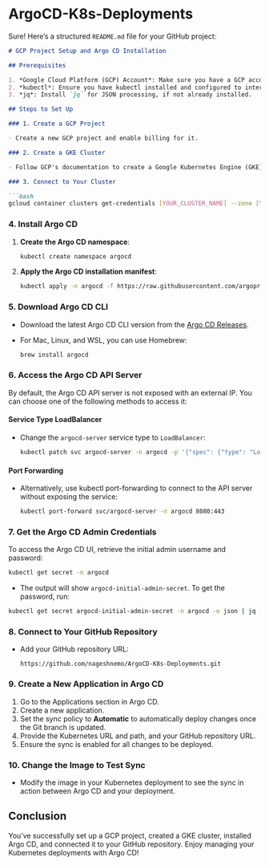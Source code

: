 # ArgoCD-K8s-Deployments

Sure! Here’s a structured `README.md` file for your GitHub project:

```markdown
# GCP Project Setup and Argo CD Installation

## Prerequisites

1. *Google Cloud Platform (GCP) Account*: Make sure you have a GCP account.
2. *kubectl*: Ensure you have kubectl installed and configured to interact with your GKE cluster.
3. *jq*: Install `jq` for JSON processing, if not already installed.

## Steps to Set Up

### 1. Create a GCP Project

- Create a new GCP project and enable billing for it.

### 2. Create a GKE Cluster

- Follow GCP's documentation to create a Google Kubernetes Engine (GKE) cluster within your project.

### 3. Connect to Your Cluster

```bash
gcloud container clusters get-credentials [YOUR_CLUSTER_NAME] --zone [YOUR_ZONE] --project [YOUR_PROJECT_ID]
```

### 4. Install Argo CD

1. **Create the Argo CD namespace**:

    ```bash
    kubectl create namespace argocd
    ```

2. **Apply the Argo CD installation manifest**:

    ```bash
    kubectl apply -n argocd -f https://raw.githubusercontent.com/argoproj/argo-cd/stable/manifests/install.yaml
    ```

### 5. Download Argo CD CLI

- Download the latest Argo CD CLI version from the [Argo CD Releases](https://github.com/argoproj/argo-cd/releases/latest).

- For Mac, Linux, and WSL, you can use Homebrew:

    ```bash
    brew install argocd
    ```

### 6. Access the Argo CD API Server

By default, the Argo CD API server is not exposed with an external IP. You can choose one of the following methods to access it:

#### Service Type LoadBalancer

- Change the `argocd-server` service type to `LoadBalancer`:

    ```bash
    kubectl patch svc argocd-server -n argocd -p '{"spec": {"type": "LoadBalancer"}}'
    ```

#### Port Forwarding

- Alternatively, use kubectl port-forwarding to connect to the API server without exposing the service:

    ```bash
    kubectl port-forward svc/argocd-server -n argocd 8080:443
    ```

### 7. Get the Argo CD Admin Credentials

To access the Argo CD UI, retrieve the initial admin username and password:

```bash
kubectl get secret -n argocd
```

- The output will show `argocd-initial-admin-secret`. To get the password, run:

```bash
kubectl get secret argocd-initial-admin-secret -n argocd -o json | jq -r .data.password | base64 --decode
```

### 8. Connect to Your GitHub Repository

- Add your GitHub repository URL:

    ```
    https://github.com/nageshnemo/ArgoCD-K8s-Deployments.git
    ```

### 9. Create a New Application in Argo CD

1. Go to the Applications section in Argo CD.
2. Create a new application.
3. Set the sync policy to **Automatic** to automatically deploy changes once the Git branch is updated.
4. Provide the Kubernetes URL and path, and your GitHub repository URL.
5. Ensure the sync is enabled for all changes to be deployed.

### 10. Change the Image to Test Sync

- Modify the image in your Kubernetes deployment to see the sync in action between Argo CD and your deployment.

## Conclusion

You’ve successfully set up a GCP project, created a GKE cluster, installed Argo CD, and connected it to your GitHub repository. Enjoy managing your Kubernetes deployments with Argo CD!
```

